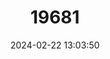 ---
title: "19681"
category: "Baeodon gracilis"
draft: false
date: 2024-02-22 13:03:50
languages:
  English: ["Slender Yellow Bat"]
---